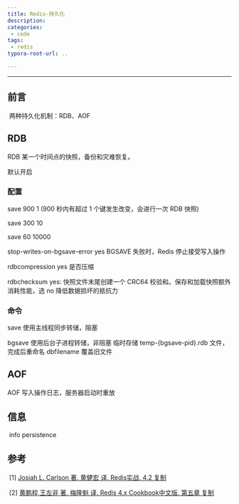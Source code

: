 ```yaml
---
title: Redis-持久化
description: 
categories: 
 - code
tags:
 - redis
typora-root-url: ..

---
```


------

## 前言

​	两种持久化机制：RDB、AOF

## RDB

RDB 某一个时间点的快照，备份和灾难恢复。

默认开启

### 配置

save 900 1 (900 秒内有超过 1 个键发生改变，会进行一次 RDB 快照)

save 300 10

save 60 10000

stop-writes-on-bgsave-error yes BGSAVE 失败时，Redis 停止接受写入操作

rdbcompression yes 是否压缩

rdbchecksum yes: 快照文件末尾创建一个 CRC64 校验和。保存和加载快照额外消耗性能，选  no 降低数据损坏的抵抗力

### 命令

save 使用主线程同步转储，阻塞

bgsave 使用后台子进程转储，非阻塞 临时存储 temp-{bgsave-pid}.rdb 文件，完成后重命名 dbfilename 覆盖旧文件

## AOF

AOF 写入操作日志，服务器启动时重放

## 信息

​	info persistence

## 参考

​	\[1\] [Josiah L. Carlson 著. 黄健宏 译. Redis实战. 4.2 复制](<https://book.douban.com/subject/26612779/>)

​	\[2\] [黄鹏程,王左非 著. 梅隆魁 译. Redis 4.x Cookbook中文版. 第五章 复制](<https://book.douban.com/subject/30227261/>)

